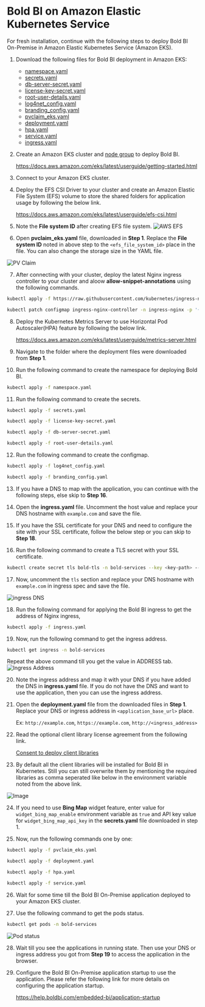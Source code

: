 # Bold BI on Amazon Elastic Kubernetes Service

For fresh installation, continue with the following steps to deploy Bold BI On-Premise in Amazon Elastic Kubernetes Service (Amazon EKS).

1. Download the following files for Bold BI deployment in Amazon EKS:

    * [namespace.yaml](https://raw.githubusercontent.com/boldbi/boldbi-kubernetes/v9.1.73/deploy/namespace.yaml)
    * [secrets.yaml](https://raw.githubusercontent.com/boldbi/boldbi-kubernetes/v9.1.73/deploy/secrets.yaml)
    * [db-server-secret.yaml](https://raw.githubusercontent.com/boldbi/boldbi-kubernetes/v9.1.73/deploy/db-server-secret.yaml)
    * [license-key-secret.yaml](https://raw.githubusercontent.com/boldbi/boldbi-kubernetes/v9.1.73/deploy/license-key-secret.yaml)
    * [root-user-details.yaml](https://raw.githubusercontent.com/boldbi/boldbi-kubernetes/v9.1.73/deploy/root-user-details.yaml)
    * [log4net_config.yaml](https://raw.githubusercontent.com/boldbi/boldbi-kubernetes/v9.1.73/deploy/log4net_config.yaml)
    * [branding_config.yaml](https://raw.githubusercontent.com/boldbi/boldbi-kubernetes/v9.1.73/deploy/branding_config.yaml)
    * [pvclaim_eks.yaml](https://raw.githubusercontent.com/boldbi/boldbi-kubernetes/v9.1.73/deploy/pvclaim_eks.yaml)
    * [deployment.yaml](https://raw.githubusercontent.com/boldbi/boldbi-kubernetes/v9.1.73/deploy/deployment.yaml)
    * [hpa.yaml](https://raw.githubusercontent.com/boldbi/boldbi-kubernetes/v9.1.73/deploy/hpa.yaml)
    * [service.yaml](https://raw.githubusercontent.com/boldbi/boldbi-kubernetes/v9.1.73/deploy/service.yaml)
    * [ingress.yaml](https://raw.githubusercontent.com/boldbi/boldbi-kubernetes/v9.1.73/deploy/ingress.yaml)

2. Create an Amazon EKS cluster and [node group](https://docs.aws.amazon.com/eks/latest/userguide/eks-compute.html) to deploy Bold BI.

   https://docs.aws.amazon.com/eks/latest/userguide/getting-started.html 

3. Connect to your Amazon EKS cluster.

4. Deploy the EFS CSI Driver to your cluster and create an Amazon Elastic File System (EFS) volume to store the shared folders for application usage by following the below link.

   https://docs.aws.amazon.com/eks/latest/userguide/efs-csi.html 

5. Note the **File system ID** after creating EFS file system.
![AWS EFS](images/aws-efs.png)

6. Open **pvclaim_eks.yaml** file, downloaded in **Step 1**. Replace the **File system ID** noted in above step to the `<efs_file_system_id>` place in the file. You can also change the storage size in the YAML file. 

![PV Claim](images/eks_pvclaim.png)

7. After connecting with your cluster, deploy the latest Nginx ingress controller to your cluster and aloow **allow-snippet-annotations** using the following commands.

```sh
kubectl apply -f https://raw.githubusercontent.com/kubernetes/ingress-nginx/controller-v1.11.3/deploy/static/provider/cloud/deploy.yaml

kubectl patch configmap ingress-nginx-controller -n ingress-nginx -p '{\"data\":{\"allow-snippet-annotations\":\"true\"}}' --type=strategic
```

8. Deploy the Kubernetes Metrics Server to use Horizontal Pod Autoscaler(HPA) feature by following the below link.

    https://docs.aws.amazon.com/eks/latest/userguide/metrics-server.html

9. Navigate to the folder where the deployment files were downloaded from **Step 1**.

10. Run the following command to create the namespace for deploying Bold BI.

```sh
kubectl apply -f namespace.yaml
```

11. Run the following command to create the secrets.

```sh
kubectl apply -f secrets.yaml

kubectl apply -f license-key-secret.yaml

kubectl apply -f db-server-secret.yaml

kubectl apply -f root-user-details.yaml
```

12. Run the following command to create the configmap.

```sh
kubectl apply -f log4net_config.yaml

kubectl apply -f branding_config.yaml
```

13. If you have a DNS to map with the application, you can continue with the following steps, else skip to **Step 16**. 

14. Open the **ingress.yaml** file. Uncomment the host value and replace your DNS hostname with `example.com` and save the file.

15. If you have the SSL certificate for your DNS and need to configure the site with your SSL certificate, follow the below step or you can skip to **Step 18**.

16. Run the following command to create a TLS secret with your SSL certificate.

```sh
kubectl create secret tls bold-tls -n bold-services --key <key-path> --cert <certificate-path>
```

17. Now, uncomment the `tls` section and replace your DNS hostname with `example.com` in ingress spec and save the file.

![ingress DNS](images/ingress_yaml.png)

18. Run the following command for applying the Bold BI ingress to get the address of Nginx ingress,

```sh
kubectl apply -f ingress.yaml
```

19.	Now, run the following command to get the ingress address.

```sh
kubectl get ingress -n bold-services
```
Repeat the above command till you get the value in ADDRESS tab.
![Ingress Address](images/ingress_address.png) 

20.	Note the ingress address and map it with your DNS if you have added the DNS in **ingress.yaml** file. If you do not have the DNS and want to use the application, then you can use the ingress address.

21. Open the **deployment.yaml** file from the downloaded files in **Step 1**. Replace your DNS or ingress address in `<application_base_url>` place.
    
    Ex:  `http://example.com`, `https://example.com`, `http://<ingress_address>`

22. Read the optional client library license agreement from the following link.

    [Consent to deploy client libraries](../docs/consent-to-deploy-client-libraries.md)

23. By default all the client libraries will be installed for Bold BI in Kubernetes. Still you can still overwrite them by mentioning the required libraries as comma seperated like below in the environment variable noted from the above link.

<img src="images/deployment_yaml.png" alt="Image" style="display: block; margin: 0 auto" />

24. If you need to use **Bing Map** widget feature, enter value for `widget_bing_map_enable` environment variable as `true` and API key value for `widget_bing_map_api_key` in the **secrets.yaml** file downloaded in step 1.


25. Now, run the following commands one by one:

```sh
kubectl apply -f pvclaim_eks.yaml
```

```sh
kubectl apply -f deployment.yaml
```

```sh
kubectl apply -f hpa.yaml
```

```sh
kubectl apply -f service.yaml
```

26.	Wait for some time till the Bold BI On-Premise application deployed to your Amazon EKS cluster. 

27.	Use the following command to get the pods status.

```sh
kubectl get pods -n bold-services
```
![Pod status](images/pod_status.png) 

28. Wait till you see the applications in running state. Then use your DNS or ingress address you got from **Step 19** to access the application in the browser.

29.	Configure the Bold BI On-Premise application startup to use the application. Please refer the following link for more details on configuring the application startup.
    
    https://help.boldbi.com/embedded-bi/application-startup

